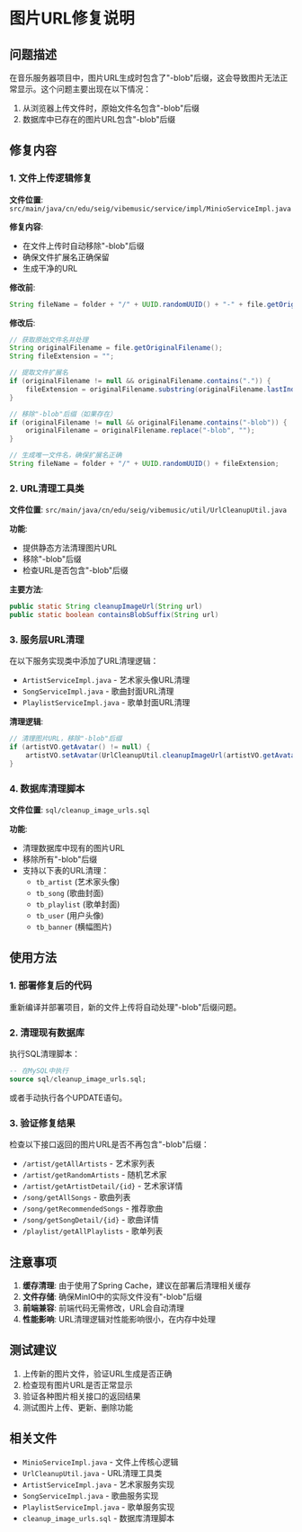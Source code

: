# 图片URL修复说明

## 问题描述

在音乐服务器项目中，图片URL生成时包含了"-blob"后缀，这会导致图片无法正常显示。这个问题主要出现在以下情况：

1. 从浏览器上传文件时，原始文件名包含"-blob"后缀
2. 数据库中已存在的图片URL包含"-blob"后缀

## 修复内容

### 1. 文件上传逻辑修复

**文件位置**: `src/main/java/cn/edu/seig/vibemusic/service/impl/MinioServiceImpl.java`

**修复内容**:
- 在文件上传时自动移除"-blob"后缀
- 确保文件扩展名正确保留
- 生成干净的URL

**修改前**:
```java
String fileName = folder + "/" + UUID.randomUUID() + "-" + file.getOriginalFilename();
```

**修改后**:
```java
// 获取原始文件名并处理
String originalFilename = file.getOriginalFilename();
String fileExtension = "";

// 提取文件扩展名
if (originalFilename != null && originalFilename.contains(".")) {
    fileExtension = originalFilename.substring(originalFilename.lastIndexOf("."));
}

// 移除"-blob"后缀（如果存在）
if (originalFilename != null && originalFilename.contains("-blob")) {
    originalFilename = originalFilename.replace("-blob", "");
}

// 生成唯一文件名，确保扩展名正确
String fileName = folder + "/" + UUID.randomUUID() + fileExtension;
```

### 2. URL清理工具类

**文件位置**: `src/main/java/cn/edu/seig/vibemusic/util/UrlCleanupUtil.java`

**功能**:
- 提供静态方法清理图片URL
- 移除"-blob"后缀
- 检查URL是否包含"-blob"后缀

**主要方法**:
```java
public static String cleanupImageUrl(String url)
public static boolean containsBlobSuffix(String url)
```

### 3. 服务层URL清理

在以下服务实现类中添加了URL清理逻辑：

- `ArtistServiceImpl.java` - 艺术家头像URL清理
- `SongServiceImpl.java` - 歌曲封面URL清理  
- `PlaylistServiceImpl.java` - 歌单封面URL清理

**清理逻辑**:
```java
// 清理图片URL，移除"-blob"后缀
if (artistVO.getAvatar() != null) {
    artistVO.setAvatar(UrlCleanupUtil.cleanupImageUrl(artistVO.getAvatar()));
}
```

### 4. 数据库清理脚本

**文件位置**: `sql/cleanup_image_urls.sql`

**功能**:
- 清理数据库中现有的图片URL
- 移除所有"-blob"后缀
- 支持以下表的URL清理：
  - `tb_artist` (艺术家头像)
  - `tb_song` (歌曲封面)
  - `tb_playlist` (歌单封面)
  - `tb_user` (用户头像)
  - `tb_banner` (横幅图片)

## 使用方法

### 1. 部署修复后的代码

重新编译并部署项目，新的文件上传将自动处理"-blob"后缀问题。

### 2. 清理现有数据库

执行SQL清理脚本：

```sql
-- 在MySQL中执行
source sql/cleanup_image_urls.sql;
```

或者手动执行各个UPDATE语句。

### 3. 验证修复结果

检查以下接口返回的图片URL是否不再包含"-blob"后缀：

- `/artist/getAllArtists` - 艺术家列表
- `/artist/getRandomArtists` - 随机艺术家
- `/artist/getArtistDetail/{id}` - 艺术家详情
- `/song/getAllSongs` - 歌曲列表
- `/song/getRecommendedSongs` - 推荐歌曲
- `/song/getSongDetail/{id}` - 歌曲详情
- `/playlist/getAllPlaylists` - 歌单列表

## 注意事项

1. **缓存清理**: 由于使用了Spring Cache，建议在部署后清理相关缓存
2. **文件存储**: 确保MinIO中的实际文件没有"-blob"后缀
3. **前端兼容**: 前端代码无需修改，URL会自动清理
4. **性能影响**: URL清理逻辑对性能影响很小，在内存中处理

## 测试建议

1. 上传新的图片文件，验证URL生成是否正确
2. 检查现有图片URL是否正常显示
3. 验证各种图片相关接口的返回结果
4. 测试图片上传、更新、删除功能

## 相关文件

- `MinioServiceImpl.java` - 文件上传核心逻辑
- `UrlCleanupUtil.java` - URL清理工具类
- `ArtistServiceImpl.java` - 艺术家服务实现
- `SongServiceImpl.java` - 歌曲服务实现
- `PlaylistServiceImpl.java` - 歌单服务实现
- `cleanup_image_urls.sql` - 数据库清理脚本 
